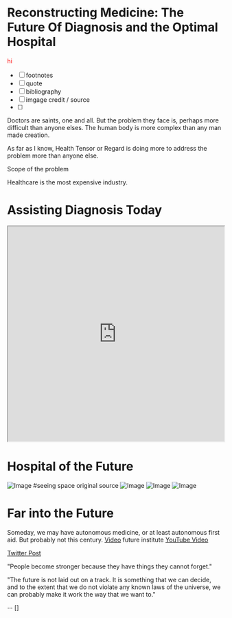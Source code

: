 # Reconstructing Medicine: The Future Of Diagnosis and the Optimal Hospital

<span style="color: red;">hi</span>

- [ ] footnotes
- [ ] quote
- [ ] bibliography
- [ ] imgage credit / source
- [ ]

Doctors are saints, one and all. But the problem they face is, perhaps more difficult than anyone elses.
The human body is more complex than any man made creation.

As far as I know, Health Tensor or Regard is doing more to address the problem more than anyone else.

Scope of the problem

Healthcare is the most expensive industry.

# Assisting Diagnosis Today

<iframe src="https://threejs.org/examples/css3d_periodictable" width="100%" height="500px"></iframe>

# Hospital of the Future

![Image](https://i.imgur.com/9TsK4B0.jpeg) #seeing space original source
![Image](https://i.imgur.com/yvyZCCa.png)
![Image](https://i.imgur.com/wlnwtAj.png)
![Image](https://i.imgur.com/ZUL03xF.png)

# Far into the Future

Someday, we may have autonomous medicine, or at least autonomous first aid.
But probably not this century.
[Video](https://youtu.be/_gXiVOmaVSo?si=u0XnEVJ9hohbOgpC)
future institute
[YouTube Video](https://www.youtube.com/watch?v=ZNX0uTBp7_U)

[Twitter Post](https://x.com/paulg/status/1631780604780879875)

"People become stronger because they have things they cannot forget."

"The future is not laid out on a track. It is something that we can decide, and to the extent that we do not violate any
known laws of the universe, we can probably make it work the way that we want to."

--
[]
